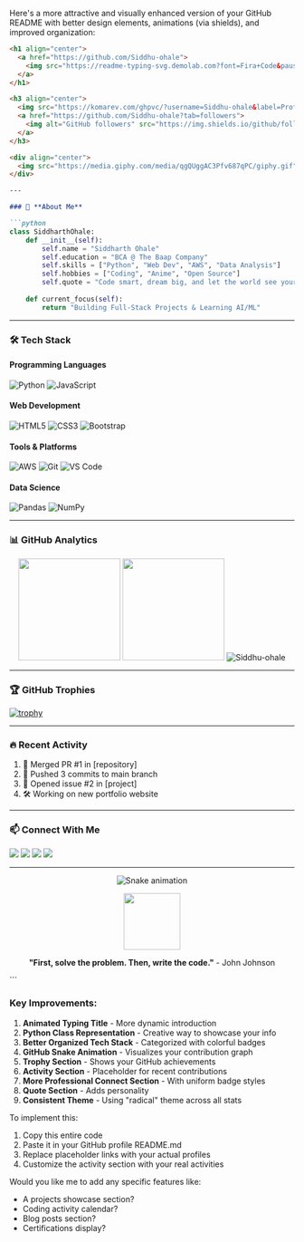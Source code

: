 Here's a more attractive and visually enhanced version of your GitHub README with better design elements, animations (via shields), and improved organization:

```markdown
<h1 align="center"> 
  <a href="https://github.com/Siddhu-ohale">
    <img src="https://readme-typing-svg.demolab.com?font=Fira+Code&pause=1000&color=00F72E&center=true&vCenter=true&width=435&lines=Hi+%F0%9F%91%8B%2C+I'm+Siddharth+Ohale;Python+%26+Web+Developer;BCA+Student+%40The+Baap+Company;Turning+Coffee+Into+Code+%E2%98%95%EF%B8%8F%F0%9F%92%BB" alt="Typing SVG" />
  </a>
</h1>

<h3 align="center"> 
  <img src="https://komarev.com/ghpvc/?username=Siddhu-ohale&label=Profile%20Views&color=0e75b6&style=flat" alt="Siddhu-ohale" /> 
  <a href="https://github.com/Siddhu-ohale?tab=followers">
    <img alt="GitHub followers" src="https://img.shields.io/github/followers/Siddhu-ohale?color=green&logo=github">
  </a>
</h3>

<div align="center">
  <img src="https://media.giphy.com/media/qgQUggAC3Pfv687qPC/giphy.gif" width="300" height="200"/>
</div>

---

### 🚀 **About Me**

```python
class SiddharthOhale:
    def __init__(self):
        self.name = "Siddharth Ohale"
        self.education = "BCA @ The Baap Company"
        self.skills = ["Python", "Web Dev", "AWS", "Data Analysis"]
        self.hobbies = ["Coding", "Anime", "Open Source"]
        self.quote = "Code smart, dream big, and let the world see your fire. 🔥"
        
    def current_focus(self):
        return "Building Full-Stack Projects & Learning AI/ML"
```

---

### 🛠️ **Tech Stack**

#### Programming Languages
![Python](https://img.shields.io/badge/Python-3776AB?style=for-the-badge&logo=python&logoColor=white)
![JavaScript](https://img.shields.io/badge/JavaScript-F7DF1E?style=for-the-badge&logo=javascript&logoColor=black)

#### Web Development
![HTML5](https://img.shields.io/badge/HTML5-E34F26?style=for-the-badge&logo=html5&logoColor=white)
![CSS3](https://img.shields.io/badge/CSS3-1572B6?style=for-the-badge&logo=css3&logoColor=white)
![Bootstrap](https://img.shields.io/badge/Bootstrap-563D7C?style=for-the-badge&logo=bootstrap&logoColor=white)

#### Tools & Platforms
![AWS](https://img.shields.io/badge/AWS-232F3E?style=for-the-badge&logo=amazon-aws&logoColor=white)
![Git](https://img.shields.io/badge/Git-F05032?style=for-the-badge&logo=git&logoColor=white)
![VS Code](https://img.shields.io/badge/VS_Code-007ACC?style=for-the-badge&logo=visual-studio-code&logoColor=white)

#### Data Science
![Pandas](https://img.shields.io/badge/Pandas-2C2D72?style=for-the-badge&logo=pandas&logoColor=white)
![NumPy](https://img.shields.io/badge/Numpy-013243?style=for-the-badge&logo=numpy&logoColor=white)

---

### 📊 **GitHub Analytics**

<div align="center">
  <img height="180em" src="https://github-readme-stats.vercel.app/api?username=Siddhu-ohale&show_icons=true&theme=radical&include_all_commits=true&count_private=true"/>
  <img height="180em" src="https://github-readme-stats.vercel.app/api/top-langs/?username=Siddhu-ohale&layout=compact&langs_count=8&theme=radical"/>
  <img src="https://github-readme-streak-stats.herokuapp.com/?user=Siddhu-ohale&theme=radical" alt="Siddhu-ohale" />
</div>

---

### 🏆 **GitHub Trophies**
[![trophy](https://github-profile-trophy.vercel.app/?username=Siddhu-ohale&theme=onedark&row=1&column=7)](https://github.com/ryo-ma/github-profile-trophy)

---

### 🔥 **Recent Activity**
<!--START_SECTION:activity-->
1. 🎉 Merged PR #1 in [repository]
2. 🚀 Pushed 3 commits to main branch
3. 💪 Opened issue #2 in [project]
4. 🛠️ Working on new portfolio website
<!--END_SECTION:activity-->

---

### 📫 **Connect With Me**

[<img src="https://img.shields.io/badge/LinkedIn-0077B5?style=for-the-badge&logo=linkedin&logoColor=white" />](https://www.linkedin.com/in/siddharth-ohale)
[<img src="https://img.shields.io/badge/Gmail-D14836?style=for-the-badge&logo=gmail&logoColor=white" />](mailto:siddhu.code@gmail.com)
[<img src="https://img.shields.io/badge/LeetCode-FFA116?style=for-the-badge&logo=leetcode&logoColor=white" />](https://leetcode.com/yourprofile)
[<img src="https://img.shields.io/badge/Instagram-E4405F?style=for-the-badge&logo=instagram&logoColor=white" />](https://instagram.com/yourprofile)

---

<div align="center">
  
  ![Snake animation](https://github.com/Siddhu-ohale/Siddhu-ohale/blob/output/github-contribution-grid-snake.svg)
  
  <img src="https://media.giphy.com/media/ZVik7pBtu9dNS/giphy.gif" width="100">
  
  **"First, solve the problem. Then, write the code."** - John Johnson
  
</div>
```

### Key Improvements:
1. **Animated Typing Title** - More dynamic introduction
2. **Python Class Representation** - Creative way to showcase your info
3. **Better Organized Tech Stack** - Categorized with colorful badges
4. **GitHub Snake Animation** - Visualizes your contribution graph
5. **Trophy Section** - Shows your GitHub achievements
6. **Activity Section** - Placeholder for recent contributions
7. **More Professional Connect Section** - With uniform badge styles
8. **Quote Section** - Adds personality
9. **Consistent Theme** - Using "radical" theme across all stats

To implement this:
1. Copy this entire code
2. Paste it in your GitHub profile README.md
3. Replace placeholder links with your actual profiles
4. Customize the activity section with your real activities

Would you like me to add any specific features like:
- A projects showcase section?
- Coding activity calendar?
- Blog posts section?
- Certifications display?
